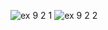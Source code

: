 ![ex 9 2 1](https://github.com/65030034/03376836-OOP-2566-Lab-09/assets/144875017/f5446da9-e36e-412b-893f-9727a09e8fce)
![ex 9 2 2](https://github.com/65030034/03376836-OOP-2566-Lab-09/assets/144875017/9f1da4f2-9fc1-4923-a3e0-b95943375d94)
